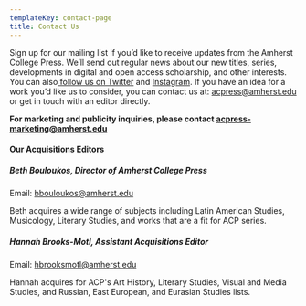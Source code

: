 ```yaml
---
templateKey: contact-page
title: Contact Us
---
```

Sign up for our mailing list if you’d like to receive updates from the Amherst College Press. We’ll send out regular news about our new titles, series, developments in digital and open access scholarship, and other interests. You can also[ follow us on Twitter](https://twitter.com/AmCollPress) and [Instagram](https://www.instagram.com/amherstcollegepress/). If you have an idea for a work you’d like us to consider, you can contact us at: acpress@amherst.edu or get in touch with an editor directly. 

**For marketing and publicity inquiries, please contact acpress-marketing@amherst.edu**

#### Our Acquisitions Editors

##### Beth Bouloukos, Director of Amherst College Press

Email: bbouloukos@amherst.edu

Beth acquires a wide range of subjects including Latin American Studies, Musicology, Literary Studies, and works that are a fit for ACP series. 

##### Hannah Brooks-Motl, Assistant Acquisitions Editor

Email: hbrooksmotl@amherst.edu

Hannah acquires for ACP's Art History, Literary Studies, Visual and Media Studies, and Russian, East European, and Eurasian Studies lists.

<div class="ctct-inline-form" data-form-id="e216dee7-7292-46ad-8706-34aa5ef2aacf"></div>